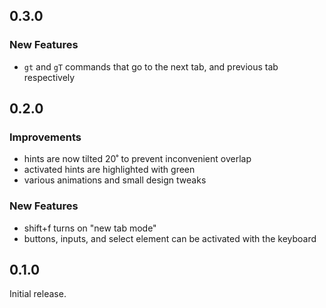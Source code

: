 ## 0.3.0

### New Features

- `gt` and `gT` commands that go to the next tab, and previous tab respectively

## 0.2.0

### Improvements

- hints are now tilted 20˚ to prevent inconvenient overlap
- activated hints are highlighted with green
- various animations and small design tweaks

### New Features

- shift+f turns on "new tab mode"
- buttons, inputs, and select element can be activated with the keyboard

## 0.1.0

Initial release.
